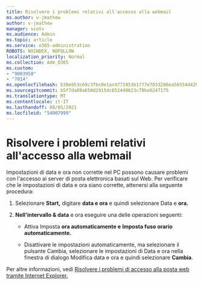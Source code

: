 ```yaml
---
title: Risolvere i problemi relativi all'accesso alla webmail
ms.author: v-jmathew
author: v-jmathew
manager: scotv
ms.audience: Admin
ms.topic: article
ms.service: o365-administration
ROBOTS: NOINDEX, NOFOLLOW
localization_priority: Normal
ms.collection: Adm_O365
ms.custom:
- "9003958"
- "7014"
ms.openlocfilehash: b38e953c69c3fbc0e1ac4771953b1777e7033286ea56554d42952c2df696bd70
ms.sourcegitcommit: b5f7da89a650d2915dc652449623c78be6247175
ms.translationtype: MT
ms.contentlocale: it-IT
ms.lasthandoff: 08/05/2021
ms.locfileid: "54007999"
---
```

# <a name="troubleshoot-problems-with-accessing-webmail"></a>Risolvere i problemi relativi all'accesso alla webmail

Impostazioni di data e ora non corrette nel PC possono causare problemi con l'accesso ai server di posta elettronica basati sul Web. Per verificare che le impostazioni di data e ora siano corrette, attenersi alla seguente procedura:

1. Selezionare **Start,** digitare **data e ora** e quindi selezionare Data e **ora.**
2. **Nell'intervallo & data** e ora eseguire una delle operazioni seguenti:

    - Attiva Imposta **ora automaticamente e** **Imposta fuso orario automaticamente.**

    - Disattivare le impostazioni automaticamente, ma selezionare  il  pulsante Cambia, selezionare le impostazioni di Data e ora nella finestra di dialogo Modifica data e ora e quindi selezionare **Cambia**.  

Per altre informazioni, vedi [Risolvere i problemi di accesso alla posta web tramite Internet Explorer.](https://answers.microsoft.com/windows/forum/all/problem-accessing-email-through-ie/41f871f3-6df3-4bc9-a5bd-7f71651a2888)
